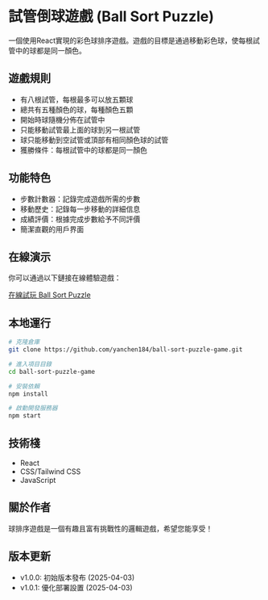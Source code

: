 # 試管倒球遊戲 (Ball Sort Puzzle)

一個使用React實現的彩色球排序遊戲。遊戲的目標是通過移動彩色球，使每根試管中的球都是同一顏色。

## 遊戲規則

- 有八根試管，每根最多可以放五顆球
- 總共有五種顏色的球，每種顏色五顆
- 開始時球隨機分佈在試管中
- 只能移動試管最上面的球到另一根試管
- 球只能移動到空試管或頂部有相同顏色球的試管
- 獲勝條件：每根試管中的球都是同一顏色

## 功能特色

- 步數計數器：記錄完成遊戲所需的步數
- 移動歷史：記錄每一步移動的詳細信息
- 成績評價：根據完成步數給予不同評價
- 簡潔直觀的用戶界面

## 在線演示

你可以通過以下鏈接在線體驗遊戲：

[在線試玩 Ball Sort Puzzle](https://yanchen184.github.io/ball-sort-puzzle-game/)

## 本地運行

```bash
# 克隆倉庫
git clone https://github.com/yanchen184/ball-sort-puzzle-game.git

# 進入項目目錄
cd ball-sort-puzzle-game

# 安裝依賴
npm install

# 啟動開發服務器
npm start
```

## 技術棧

- React
- CSS/Tailwind CSS
- JavaScript

## 關於作者

球排序遊戲是一個有趣且富有挑戰性的邏輯遊戲，希望您能享受！

## 版本更新

- v1.0.0: 初始版本發布 (2025-04-03)
- v1.0.1: 優化部署設置 (2025-04-03)
